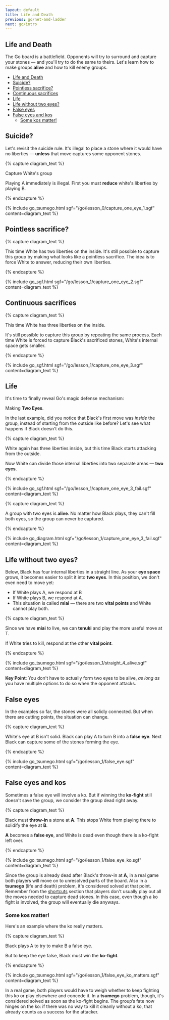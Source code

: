```yaml
---
layout: default
title: Life and Death
previous: go/net-and-ladder
next: go/intro
---
```


<script type="text/javascript" src="/assets/wgo.js/wgo.min.js"></script>
<script type="text/javascript" src="/assets/wgo.js/wgo.player.min.js"></script>
<link rel="stylesheet" type="text/css" href="/assets/wgo.js/wgo.player.css" />
<script type="text/javascript" src="/assets/wgo.js/tsumego.js"></script>
<link rel="stylesheet" type="text/css" href="/assets/wgo.js/tsumego.css">
<link rel="stylesheet" type="text/css" href="/assets/css/wgo-custom.css" />

## Life and Death

The Go board is a battlefield. Opponents will try to surround and capture your stones — and you'll try to do the same to theirs. Let's learn how to make groups **alive** and how to kill enemy groups.

- [Life and Death](#life-and-death)
- [Suicide?](#suicide)
- [Pointless sacrifice?](#pointless-sacrifice)
- [Continuous sacrifices](#continuous-sacrifices)
- [Life](#life)
- [Life without two eyes?](#life-without-two-eyes)
- [False eyes](#false-eyes)
- [False eyes and kos](#false-eyes-and-kos)
  - [Some kos matter!](#some-kos-matter)

## Suicide?

Let's revisit the suicide rule. It's illegal to place a stone where it would have no liberties &mdash; **unless** that move captures some opponent stones.

{% capture diagram_text %}

Capture White's group

Playing A immediately is illegal. First you must **reduce** white's liberties by playing B.

{% endcapture %}

{% include go_tsumego.html sgf="/go/lesson_0/capture_one_eye_1.sgf" content=diagram_text %}

## Pointless sacrifice?

{% capture diagram_text %}

This time White has two liberties on the inside. It's still possible to capture this group by making what looks like a pointless sacrifice. The idea is to force White to answer, reducing their own liberties.

{% endcapture %}

{% include go_sgf.html sgf="/go/lesson_1/capture_one_eye_2.sgf" content=diagram_text %}

## Continuous sacrifices

{% capture diagram_text %}

This time White has three liberties on the inside.

It's still possible to capture this group by repeating the same process. Each time White is forced to capture Black's sacrificed stones, White's internal space gets smaller.

{% endcapture %}

{% include go_sgf.html sgf="/go/lesson_1/capture_one_eye_3.sgf" content=diagram_text %}

## Life

It's time to finally reveal Go's magic defense mechanism:

Making **Two Eyes**.

In the last example, did you notice that Black's first move was _inside_ the group, instead of starting from the outside like before? Let's see what happens if Black doesn't do this.

{% capture diagram_text %}

White again has three liberties inside, but this time Black starts attacking from the outside.

Now White can divide those internal liberties into two separate areas &mdash; **two eyes**.

{% endcapture %}

{% include go_sgf.html sgf="/go/lesson_1/capture_one_eye_3_fail.sgf" content=diagram_text %}

{% capture diagram_text %}

A group with two eyes is **alive**. No matter how Black plays, they can't fill both eyes, so the group can never be captured.

{% endcapture %}

{% include go_diagram.html
sgf="/go/lesson_1/capture_one_eye_3_fail.sgf"
content=diagram_text %}

## Life without two eyes?

Below, Black has four internal liberties in a straight line. As your **eye space** grows, it becomes easier to split it into **two eyes**. In this position, we don't even need to move yet:

- If White plays A, we respond at B
- If White plays B, we respond at A.
- This situation is called **miai** &mdash; there are two **vital points** and White cannot play both.

{% capture diagram_text %}

Since we have **miai** to live, we can **tenuki** and play the more useful move at T.

If White tries to kill, respond at the other **vital point**.

{% endcapture %}

{% include go_tsumego.html sgf="/go/lesson_1/straight_4_alive.sgf" content=diagram_text %}

**Key Point**: You don't have to actually form two eyes to be alive, _as long as_ you have multiple options to do so when the opponent attacks.

## False eyes

In the examples so far, the stones were all solidly connected. But when there are cutting points, the situation can change.

{% capture diagram_text %}

White's eye at B isn't solid. Black can play A to turn B into a **false eye**. Next Black can capture some of the stones forming the eye.

{% endcapture %}

{% include go_tsumego.html sgf="/go/lesson_1/false_eye.sgf" content=diagram_text %}

## False eyes and kos

Sometimes a false eye will involve a ko. But if winning the **ko-fight** still doesn't save the group, we consider the group dead right away.

{% capture diagram_text %}

Black must **throw-in** a stone at **A**. This stops White from playing there to solidify the eye at **B**.

**A** becomes a **false eye**, and White is dead even though there is a ko-fight left over.

{% endcapture %}

{% include go_tsumego.html sgf="/go/lesson_1/false_eye_ko.sgf" content=diagram_text %}

Since the group is already dead after Black's throw-in at **A**, in a real game both players will move on to unresolved parts of the board. Also in a **tsumego** (life and death) problem, it's considered solved at that point. Remember from the [shortcuts](how-to-end#shortcuts) section that players don't usually play out all the moves needed to capture dead stones. In this case, even though a ko fight is involved, the group will eventually die anyways.

### Some kos matter!

Here's an example where the ko really matters.

{% capture diagram_text %}

Black plays A to try to make B a false eye.

But to keep the eye false, Black must win the **ko-fight**.

{% endcapture %}

{% include go_tsumego.html sgf="/go/lesson_1/false_eye_ko_matters.sgf" content=diagram_text %}

In a real game, both players would have to weigh whether to keep fighting this ko or play elsewhere and concede it. In a **tsumego** problem, though, it's considered solved as soon as the ko-fight begins. The group’s fate now hinges on the ko: if there was no way to kill it cleanly without a ko, that already counts as a success for the attacker.
